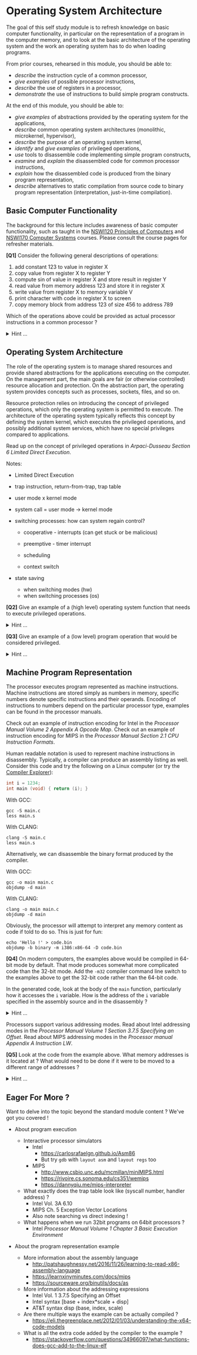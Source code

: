 # Operating System Architecture

The goal of this self study module is to refresh knowledge on basic computer functionality,
in particular on the representation of a program in the computer memory, and
to look at the basic architecture of the operating system and
the work an operating system has to do when loading programs.

From prior courses, rehearsed in this module, you should be able to:

- *describe* the instruction cycle of a common processor,
- *give examples* of possible processor instructions,
- *describe* the use of registers in a processor,
- *demonstrate* the use of instructions to build simple program constructs.

At the end of this module, you should be able to:

- *give examples* of abstractions provided by the operating system for the applications,
- *describe* common operating system architectures (monolithic, microkernel, hypervisor),
- *describe* the purpose of an operating system kernel,
- *identify* and *give examples* of privileged operations,
- *use* tools to disassemble code implementing simple program constructs,
- *examine* and *explain* the disassembled code for common processor instructions,
- *explain* how the disassembled code is produced from the binary program representation,
- *describe* alternatives to static compilation from source code to binary program representation (interpretation, just-in-time compilation).


## Basic Computer Functionality

The background for this lecture includes awareness of basic computer functionality, such as taught in
the [NSWI120 Principles of Computers](https://d3s.mff.cuni.cz/teaching/nswi120)
and [NSWI170 Computer Systems](https://d3s.mff.cuni.cz/teaching/nswi170)
courses. Please consult the course pages for refresher materials.

**[Q1]** Consider the following general descriptions of operations:

1. add constant 123 to value in register X
2. copy value from register X to register Y
3. compute sin of value in register X and store result in register Y
4. read value from memory address 123 and store it in register X
5. write value from register X to memory variable V
6. print character with code in register X to screen
7. copy memory block from address 123 of size 456 to address 789

Which of the operations above could be provided as actual processor instructions in a common processor ?

<details><summary>Hint ...</summary>

> The key to answering this question is understanding the level of abstraction at which the processor operates.
> The individual processor instructions operate on registers and memory addressed using numerical addresses.
> The operations may vary in complexity between RISC and CISC processors.

</details>


## Operating System Architecture

The role of the operating system is to manage shared resources and provide shared abstractions
for the applications executing on the computer. On the management part, the main goals are
fair (or otherwise controlled) resource allocation and protection. On the abstraction
part, the operating system provides concepts such as processes, sockets, files,
and so on.

Resource protection relies on introducing the concept of privileged operations,
which only the operating system is permitted to execute. The architecture
of the operating system typically reflects this concept by defining
the system kernel, which executes the privileged operations, and
possibly additional system services, which have no special
privileges compared to applications.

Read up on the concept of privileged operations in _Arpaci-Dusseau Section 6 Limited Direct Execution_.

Notes:
- Limited Direct Execution
- trap instruction, return-from-trap, trap table
- user mode x kernel mode
- system call = user mode -> kernel mode
- switching processes: how can system regain control?
    - cooperative - interrupts (can get stuck or be malicious)
    - preemptive - timer interrupt
    
    - scheduling
    - context switch

- state saving
    - when switching modes (hw)
    - when switching processes (os)
 
**[Q2]** Give an example of a (high level) operating system function that needs to execute privileged operations.

<details><summary>Hint ...</summary>

> Operating system functions are usually exposed to applications in the form of library functions.
> A common example of such system library is [GNU libc](http://www.gnu.org/software/libc),
> used by many Linux distributions. However, not all library functions require
> privileged operations.

> Since privileged operations can only be executed by the kernel,
> and the kernel is invoked (among other) through system calls,
> looking at the list of system calls may provide another hint.
> Use `man syscalls` to get such list.

</details>

**[Q3]** Give an example of a (low level) program operation that would be considered privileged.

<details><summary>Hint ...</summary>

> Remember, privileged operations can only be executed by the kernel.
> By definition then, a program would have to attempt something illegal.

</details>


## Machine Program Representation

The processor executes program represented as machine instructions. Machine instructions
are stored simply as numbers in memory, specific numbers denote specific instructions
and their operands. Encoding of instructions to numbers depend on the particular
processor type, examples can be found in the processor manuals.

Check out an example of instruction encoding for Intel in the _Processor Manual Volume 2 Appendix A Opcode Map_.
Check out an example of instruction encoding for MIPS in the _Processor Manual Section 2.1 CPU Instruction Formats_.

Human readable notation is used to represent machine instructions in disassembly.
Typically, a compiler can produce an assembly listing as well. Consider this
code and try the following on a Linux computer (or try the
[Compiler Explorer](https://godbolt.org)):

```c
int i = 1234;
int main (void) { return (i); }
```

With GCC:
```shell
gcc -S main.c
less main.s
```

With CLANG:
```shell
clang -S main.c
less main.s
```

Alternatively, we can disassemble the binary format produced by the compiler.

With GCC:
```shell
gcc -o main main.c
objdump -d main
```

With CLANG:
```shell
clang -o main main.c
objdump -d main
```

Obviously, the processor will attempt to interpret any memory content as code if told to do so.
This is just for fun:

```shell
echo 'Hello !' > code.bin
objdump -b binary -m i386:x86-64 -D code.bin
```

**[Q4]** On modern computers, the examples above would be compiled in 64-bit mode by default.
That mode produces somewhat more complicated code than the 32-bit mode.
Add the `-m32` compiler command line switch to the examples above
to get the 32-bit code rather than the 64-bit code.

In the generated code, look at the body of the `main` function, particularly how it accesses the `i` variable.
How is the address of the `i` variable specified in the assembly source and in the disassembly ?

<details><summary>Hint ...</summary>

> The output may differ depending on the compiler used, however,
> recognizing the `i` variable in the assembly source should be
> easier than in the disassembly. Why ?

</details>

Processors support various addressing modes.
Read about Intel addressing modes in the _Processor Manual Volume 1 Section 3.7.5 Specifying an Offset_.
Read about MIPS addressing modes in the _Processor manual Appendix A Instruction LW_.

**[Q5]** Look at the code from the example above.
What memory addresses is it located at ?
What would need to be done if it were to be moved to a different range of addresses ?

<details><summary>Hint ...</summary>

> Think about how the binary program representation handles addresses.

</details>


## Eager For More ?

Want to delve into the topic beyond the standard module content ?
We've got you covered !

- About program execution
    - Interactive processor simulators
        - Intel
            - https://carlosrafaelgn.github.io/Asm86
            - But try `gdb` with `layout asm` and `layout regs` too
        - MIPS
            - http://www.csbio.unc.edu/mcmillan/miniMIPS.html
            - https://rivoire.cs.sonoma.edu/cs351/wemips
            - https://dannyqiu.me/mips-interpreter
    - What exactly does the trap table look like (syscall number, handler address) ?
        - Intel Vol. 3A 6.10
        - MIPS Ch. 5 Exception Vector Locations
        - Also note searching vs direct indexing !
    - What happens when we run 32bit programs on 64bit processors ?
        - Intel _Processor Manual Volume 1 Chapter 3 Basic Execution Environment_

- About the program representation example
    - More information about the assembly language
        - http://patshaughnessy.net/2016/11/26/learning-to-read-x86-assembly-language
        - https://learnxinyminutes.com/docs/mips
        - https://sourceware.org/binutils/docs/as
    - More information about the addressing expressions
        - Intel Vol. 1 3.7.5 Specifying an Offset
        - Intel syntax [base + index*scale + disp]
        - AT&T syntax disp (base, index, scale)
    - Are there multiple ways the example can be actually compiled ?
        - https://eli.thegreenplace.net/2012/01/03/understanding-the-x64-code-models
    - What is all the extra code added by the compiler to the example ?
        - https://stackoverflow.com/questions/34966097/what-functions-does-gcc-add-to-the-linux-elf
